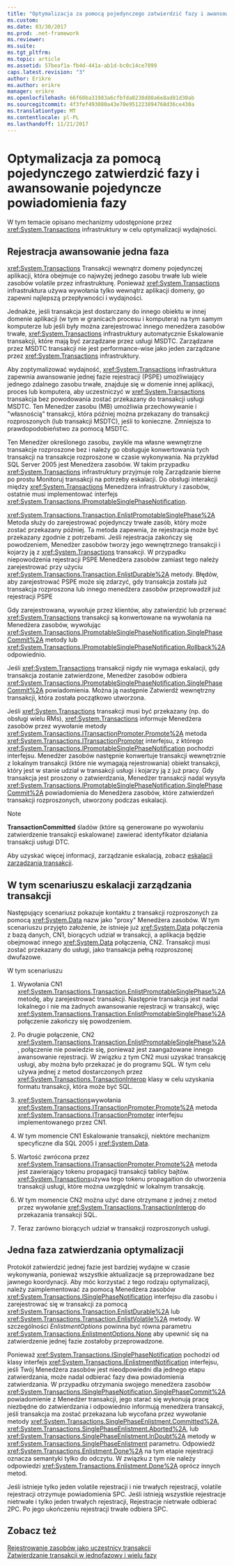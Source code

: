 ```yaml
---
title: "Optymalizacja za pomocą pojedynczego zatwierdzić fazy i awansowanie pojedyncze powiadomienia fazy"
ms.custom: 
ms.date: 03/30/2017
ms.prod: .net-framework
ms.reviewer: 
ms.suite: 
ms.tgt_pltfrm: 
ms.topic: article
ms.assetid: 57beaf1a-fb4d-441a-ab1d-bc0c14ce7899
caps.latest.revision: "3"
author: Erikre
ms.author: erikre
manager: erikre
ms.openlocfilehash: 66f60ba31983a6cfbfda0238d80a6e8ad81d30ab
ms.sourcegitcommit: 4f3fef493080a43e70e951223894768d36ce430a
ms.translationtype: MT
ms.contentlocale: pl-PL
ms.lasthandoff: 11/21/2017
---
```

# <a name="optimization-using-single-phase-commit-and-promotable-single-phase-notification"></a>Optymalizacja za pomocą pojedynczego zatwierdzić fazy i awansowanie pojedyncze powiadomienia fazy
W tym temacie opisano mechanizmy udostępnione przez <xref:System.Transactions> infrastruktury w celu optymalizacji wydajności.  
  
## <a name="promotable-single-phase-enlistment"></a>Rejestracja awansowanie jedna faza  
 <xref:System.Transactions> Transakcji wewnątrz domeny pojedynczej aplikacji, która obejmuje co najwyżej jednego zasobu trwałe lub wiele zasobów volatile przez infrastrukturę. Ponieważ <xref:System.Transactions> infrastruktura używa wywołania tylko wewnątrz aplikacji domeny, go zapewni najlepszą przepływności i wydajności.  
  
 Jednakże, jeśli transakcja jest dostarczany do innego obiektu w innej domenie aplikacji (w tym w granicach procesu i komputera) na tym samym komputerze lub jeśli były można zarejestrować innego menedżera zasobów trwałe, <xref:System.Transactions> infrastruktury automatycznie Eskalowanie transakcji, które mają być zarządzane przez usługi MSDTC. Zarządzane przez MSDTC transakcji nie jest performance-wise jako jeden zarządzane przez <xref:System.Transactions> infrastruktury.  
  
 Aby zoptymalizować wydajność, <xref:System.Transactions> infrastruktura zapewnia awansowanie jednej fazie rejestracji (PSPE) umożliwiający jednego zdalnego zasobu trwałe, znajduje się w domenie innej aplikacji, proces lub komputera, aby uczestniczyć w <xref:System.Transactions> transakcja bez powodowania zostać przekazany do transakcji usługi MSDTC.  Ten Menedżer zasobu (MB) umożliwia przechowywanie i "własnością" transakcji, która później można przekazany do transakcji rozproszonych (lub transakcji MSDTC), jeśli to konieczne. Zmniejsza to prawdopodobieństwo za pomocą MSDTC.  
  
 Ten Menedżer określonego zasobu, zwykle ma własne wewnętrzne transakcje rozproszone bez i należy go obsługuje konwertowania tych transakcji na transakcje rozproszone w czasie wykonywania. Na przykład SQL Server 2005 jest Menedżera zasobów. W takim przypadku <xref:System.Transactions> infrastruktury przyjmuje rolę Zarządzanie bierne po prostu Monitoruj transakcji na potrzeby eskalacji. Do obsługi interakcji między <xref:System.Transactions> Menedżera infrastruktury i zasobów, ostatnie musi implementować interfejs <xref:System.Transactions.IPromotableSinglePhaseNotification>.  
  
 <xref:System.Transactions.Transaction.EnlistPromotableSinglePhase%2A> Metoda służy do zarejestrować pojedynczy trwałe zasób, który może zostać przekazany później. Ta metoda zapewnia, że rejestracja może być przekazany zgodnie z potrzebami. Jeśli rejestracja zakończy się powodzeniem, Menedżer zasobów tworzy jego wewnętrznego transakcji i kojarzy ją z <xref:System.Transactions> transakcji. W przypadku niepowodzenia rejestracji PSPE Menedżera zasobów zamiast tego należy zarejestrować przy użyciu <xref:System.Transactions.Transaction.EnlistDurable%2A> metody. Błędów, aby zarejestrować PSPE może się zdarzyć, gdy transakcja została już transakcja rozproszona lub innego menedżera zasobów przeprowadził już rejestracji PSPE  
  
 Gdy zarejestrowana, wywołuje przez klientów, aby zatwierdzić lub przerwać <xref:System.Transactions> transakcji są konwertowane na wywołania na Menedżera zasobów, wywołując <xref:System.Transactions.IPromotableSinglePhaseNotification.SinglePhaseCommit%2A> metody lub <xref:System.Transactions.IPromotableSinglePhaseNotification.Rollback%2A> odpowiednio.  
  
 Jeśli <xref:System.Transactions> transakcji nigdy nie wymaga eskalacji, gdy transakcja zostanie zatwierdzone, Menedżer zasobów odbiera <xref:System.Transactions.IPromotableSinglePhaseNotification.SinglePhaseCommit%2A> powiadomienia. Można ją następnie Zatwierdź wewnętrzny transakcji, która została początkowo utworzona.  
  
 Jeśli <xref:System.Transactions> transakcji musi być przekazany (np. do obsługi wielu RMs), <xref:System.Transactions> informuje Menedżera zasobów przez wywołanie metody <xref:System.Transactions.ITransactionPromoter.Promote%2A> metoda <xref:System.Transactions.ITransactionPromoter> interfejsu, z którego <xref:System.Transactions.IPromotableSinglePhaseNotification> pochodzi interfejsu. Menedżer zasobów następnie konwertuje transakcji wewnętrznie z lokalnym transakcji (które nie wymagają rejestrowania) obiekt transakcji, który jest w stanie udział w transakcji usługi i kojarzy ją z już pracy. Gdy transakcja jest proszony o zatwierdzania, Menedżer transakcji nadal wysyła <xref:System.Transactions.IPromotableSinglePhaseNotification.SinglePhaseCommit%2A> powiadomienia do Menedżera zasobów, które zatwierdzeń transakcji rozproszonych, utworzony podczas eskalacji.  
  
> [!NOTE]
>  **TransactionCommitted** śladów (które są generowane po wywołaniu zatwierdzenie transakcji eskalowane) zawierać identyfikator działania transakcji usługi DTC.  
  
 Aby uzyskać więcej informacji, zarządzanie eskalacją, zobacz [eskalacji zarządzania transakcji](../../../../docs/framework/data/transactions/transaction-management-escalation.md).  
  
## <a name="transaction-management-escalation-scenario"></a>W tym scenariuszu eskalacji zarządzania transakcji  
 Następujący scenariusz pokazuje kontaktu z transakcji rozproszonych za pomocą <xref:System.Data> nazw jako "proxy" Menedżera zasobów. W tym scenariuszu przyjęto założenie, że istnieje już <xref:System.Data> połączenia z bazą danych, CN1, biorących udział w transakcji, a aplikacja będzie obejmować innego <xref:System.Data> połączenia, CN2. Transakcji musi zostać przekazany do usługi, jako transakcja pełną rozproszonej dwufazowe.  
  
 W tym scenariuszu  
  
1.  Wywołania CN1 <xref:System.Transactions.Transaction.EnlistPromotableSinglePhase%2A> metodę, aby zarejestrować transakcji. Następnie transakcja jest nadal lokalnego i nie ma żadnych awansowanie rejestracji w transakcji, więc <xref:System.Transactions.Transaction.EnlistPromotableSinglePhase%2A> połączenie zakończy się powodzeniem.  
  
2.  Po drugie połączenie, CN2 <xref:System.Transactions.Transaction.EnlistPromotableSinglePhase%2A>, połączenie nie powiedzie się, ponieważ jest zaangażowane innego awansowanie rejestracji. W związku z tym CN2 musi uzyskać transakcję usługi, aby można było przekazać je do programu SQL. W tym celu używa jednej z metod dostarczonych przez <xref:System.Transactions.TransactionInterop> klasy w celu uzyskania formatu transakcji, która może być SQL.  
  
3.  <xref:System.Transactions>wywołania <xref:System.Transactions.ITransactionPromoter.Promote%2A> metoda <xref:System.Transactions.ITransactionPromoter> interfejsu implementowanego przez CN1.  
  
4.  W tym momencie CN1 Eskalowanie transakcji, niektóre mechanizm specyficzne dla SQL 2005 i <xref:System.Data>.  
  
5.  Wartość zwrócona przez <xref:System.Transactions.ITransactionPromoter.Promote%2A> metoda jest zawierający tokenu propagacji transakcji tablicy bajtów. <xref:System.Transactions>używa tego tokenu propagaition do utworzenia transakcji usługi, które można uwzględnić w lokalnym transakcję.  
  
6.  W tym momencie CN2 można użyć dane otrzymane z jednej z metod przez wywołanie <xref:System.Transactions.TransactionInterop> do przekazania transakcji SQL.  
  
7.  Teraz zarówno biorących udział w transakcji rozproszonych usługi.  
  
## <a name="single-phase-commit-optimization"></a>Jedna faza zatwierdzania optymalizacji  
 Protokół zatwierdzić jednej fazie jest bardziej wydajne w czasie wykonywania, ponieważ wszystkie aktualizacje są przeprowadzane bez jawnego koordynacji. Aby móc korzystać z tego rodzaju optymalizacji, należy zaimplementować za pomocą Menedżera zasobów <xref:System.Transactions.ISinglePhaseNotification> interfejsu dla zasobu i zarejestrować się w transakcji za pomocą <xref:System.Transactions.Transaction.EnlistDurable%2A> lub <xref:System.Transactions.Transaction.EnlistVolatile%2A> metody. W szczególności *EnlistmentOptions* powinna być równa parametru <xref:System.Transactions.EnlistmentOptions.None> aby upewnić się na zatwierdzenie jednej fazie zostałoby przeprowadzone.  
  
 Ponieważ <xref:System.Transactions.ISinglePhaseNotification> pochodzi od klasy interfejs <xref:System.Transactions.IEnlistmentNotification> interfejsu, jeśli Twój Menedżera zasobów jest nieodpowiedni dla jednego etapu zatwierdzania, może nadal odbierać fazy dwa powiadomienia zatwierdzania.  W przypadku otrzymania swojego menedżera zasobów <xref:System.Transactions.ISinglePhaseNotification.SinglePhaseCommit%2A> powiadomienie z Menedżer transakcji, jego starać się wykonują pracę niezbędne do zatwierdzania i odpowiednio informują menedżera transakcji, jeśli transakcja ma zostać przekazana lub wycofana przez wywołanie metody <xref:System.Transactions.SinglePhaseEnlistment.Committed%2A>, <xref:System.Transactions.SinglePhaseEnlistment.Aborted%2A>, lub <xref:System.Transactions.SinglePhaseEnlistment.InDoubt%2A> metody w <xref:System.Transactions.SinglePhaseEnlistment> parametru. Odpowiedź <xref:System.Transactions.Enlistment.Done%2A> na tym etapie rejestracji oznacza semantyki tylko do odczytu. W związku z tym nie należy odpowiedzi <xref:System.Transactions.Enlistment.Done%2A> oprócz innych metod.  
  
 Jeśli istnieje tylko jeden volatile rejestracji i nie trwałych rejestracji, volatile rejestracji otrzymuje powiadomienia SPC.  Jeśli istnieją wszystkie rejestracje nietrwałe i tylko jeden trwałych rejestracji, Rejestracje nietrwałe odbierać 2PC. Po jego ukończeniu rejestracji trwałe odbiera SPC.  
  
## <a name="see-also"></a>Zobacz też  
 [Rejestrowanie zasobów jako uczestnicy transakcji](../../../../docs/framework/data/transactions/enlisting-resources-as-participants-in-a-transaction.md)  
 [Zatwierdzanie transakcji w jednofazowy i wielu fazy](../../../../docs/framework/data/transactions/committing-a-transaction-in-single-phase-and-multi-phase.md)
